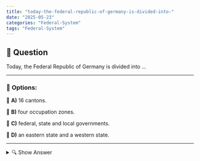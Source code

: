 ```yaml
---
title: "today-the-federal-republic-of-germany-is-divided-into-"
date: "2025-05-23"
categories: "Federal-System"
tags: "Federal-System"
---
```


## 📌 **Question**

Today, the Federal Republic of Germany is divided into ...



---

### 📝 **Options:**

🔘 **A)** 16 cantons.

🔘 **B)** four occupation zones.

🔘 **C)** federal, state and local governments.

🔘 **D)** an eastern state and a western state.

---

<details>
  <summary>🔍 Show Answer</summary>

  <p>
💡  <b>Correct Answer:</b>  c
  </p>
  <p>
    📖<b>Explanation:</b>
    
  </p>
</details>
